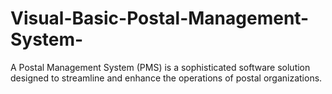 # Visual-Basic-Postal-Management-System-
A Postal Management System (PMS) is a sophisticated software solution designed to streamline and enhance the operations of postal organizations.

